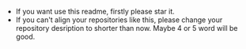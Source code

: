 - If you want use this readme, firstly please star it.
- If you can't align your repositories like this, please change your repository desription to shorter than now. Maybe 4 or 5 word will be good.
